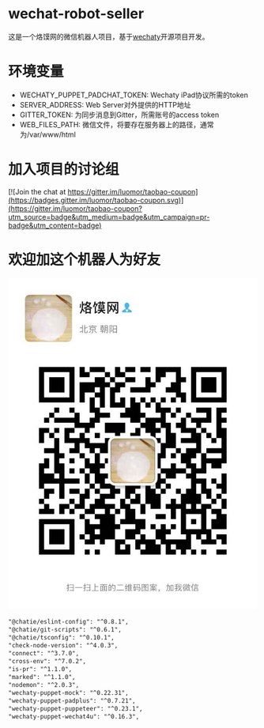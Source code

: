 # wechat-robot-seller

这是一个烙馍网的微信机器人项目，基于[wechaty](http://github.com/chatie/wechaty)开源项目开发。

# 环境变量

* WECHATY_PUPPET_PADCHAT_TOKEN: Wechaty iPad协议所需的token
* SERVER_ADDRESS: Web Server对外提供的HTTP地址
* GITTER_TOKEN: 为同步消息到Gitter，所需账号的access token
* WEB_FILES_PATH: 微信文件，将要存在服务器上的路径，通常为/var/www/html

# 加入项目的讨论组

[![Join the chat at https://gitter.im/luomor/taobao-coupon](https://badges.gitter.im/luomor/taobao-coupon.svg)](https://gitter.im/luomor/taobao-coupon?utm_source=badge&utm_medium=badge&utm_campaign=pr-badge&utm_content=badge)

# 欢迎加这个机器人为好友

![](luomor.jpeg)

```
"@chatie/eslint-config": "^0.8.1",
"@chatie/git-scripts": "^0.6.1",
"@chatie/tsconfig": "^0.10.1",
"check-node-version": "^4.0.3",
"connect": "^3.7.0",
"cross-env": "^7.0.2",
"is-pr": "^1.1.0",
"marked": "^1.1.0",
"nodemon": "^2.0.3",
"wechaty-puppet-mock": "^0.22.31",
"wechaty-puppet-padplus": "^0.7.21",
"wechaty-puppet-puppeteer": "^0.23.1",
"wechaty-puppet-wechat4u": "^0.16.3",
```